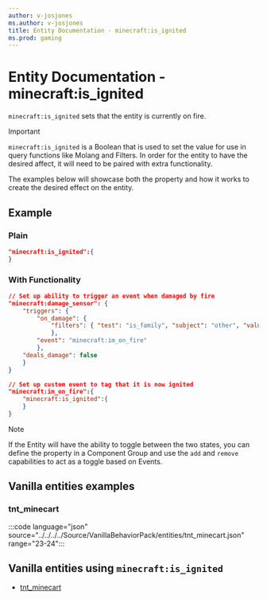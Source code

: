 ```yaml
---
author: v-josjones
ms.author: v-josjones
title: Entity Documentation - minecraft:is_ignited
ms.prod: gaming
---
```


# Entity Documentation -  minecraft:is_ignited

`minecraft:is_ignited` sets that the entity is currently on fire.

> [!IMPORTANT]
> `minecraft:is_ignited` is a Boolean that is used to set the value for use in query functions like Molang and Filters. In order for the entity to have the desired affect, it will need to be paired with extra functionality.
>
> The examples below will showcase both the property and how it works to create the desired effect on the entity.

## Example

### Plain

```json
"minecraft:is_ignited":{
}
```

### With Functionality

```json
// Set up ability to trigger an event when damaged by fire
"minecraft:damage_sensor": {
    "triggers": {
        "on_damage": {
            "filters": { "test": "is_family", "subject": "other", "value": "fire"
            },
        "event": "minecraft:im_on_fire"
        },
    "deals_damage": false
    }
}

// Set up custom event to tag that it is now ignited
"minecraft:im_on_fire":{
    "minecraft:is_ignited":{
    }
}
```

> [!NOTE]
> If the Entity will have the ability to toggle between the two states, you can define the property in a Component Group and use the `add` and `remove` capabilities to act as a toggle based on Events.

## Vanilla entities examples

### tnt_minecart

:::code language="json" source="../../../../Source/VanillaBehaviorPack/entities/tnt_minecart.json" range="23-24":::

## Vanilla entities using `minecraft:is_ignited`

- [tnt_minecart](../../../../Source/VanillaBehaviorPack_Snippets/entities/tnt_minecart.md)
